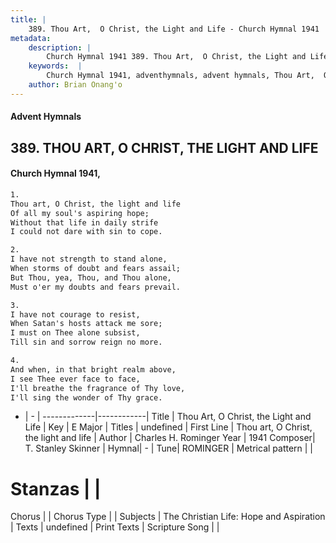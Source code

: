 ```yaml
---
title: |
    389. Thou Art,  O Christ, the Light and Life - Church Hymnal 1941
metadata:
    description: |
        Church Hymnal 1941 389. Thou Art,  O Christ, the Light and Life.  Thou art, O Christ, the light and life  Of all my soul's aspiring hope;  Without that life in daily strife  I could not dare with sin to cope. 
    keywords:  |
        Church Hymnal 1941, adventhymnals, advent hymnals, Thou Art,  O Christ, the Light and Life, Thou art, O Christ, the light and life. 
    author: Brian Onang'o
---
```


#### Advent Hymnals
## 389. THOU ART,  O CHRIST, THE LIGHT AND LIFE
####  Church Hymnal 1941,

```txt
1.
Thou art, O Christ, the light and life 
Of all my soul's aspiring hope; 
Without that life in daily strife 
I could not dare with sin to cope. 

2.
I have not strength to stand alone, 
When storms of doubt and fears assail; 
But Thou, yea, Thou, and Thou alone, 
Must o'er my doubts and fears prevail. 

3.
I have not courage to resist, 
When Satan's hosts attack me sore; 
I must on Thee alone subsist, 
Till sin and sorrow reign no more. 

4.
And when, in that bright realm above, 
I see Thee ever face to face, 
I'll breathe the fragrance of Thy love, 
I'll sing the wonder of Thy grace.

```

- |   -  |
-------------|------------|
Title | Thou Art,  O Christ, the Light and Life |
Key | E Major |
Titles | undefined |
First Line | Thou art, O Christ, the light and life |
Author | Charles H. Rominger
Year | 1941
Composer| T. Stanley Skinner |
Hymnal|  - |
Tune| ROMINGER |
Metrical pattern | |
# Stanzas |  |
Chorus |  |
Chorus Type |  |
Subjects | The Christian Life: Hope and Aspiration |
Texts | undefined |
Print Texts | 
Scripture Song |  |
    
